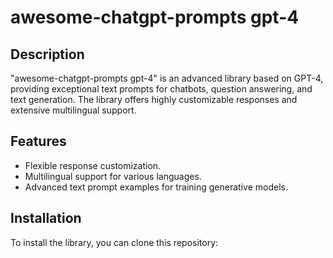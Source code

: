 # awesome-chatgpt-prompts gpt-4

## Description
"awesome-chatgpt-prompts gpt-4" is an advanced library based on GPT-4, providing exceptional text prompts for chatbots, question answering, and text generation. The library offers highly customizable responses and extensive multilingual support.

## Features
- Flexible response customization.
- Multilingual support for various languages.
- Advanced text prompt examples for training generative models.

## Installation
To install the library, you can clone this repository:
